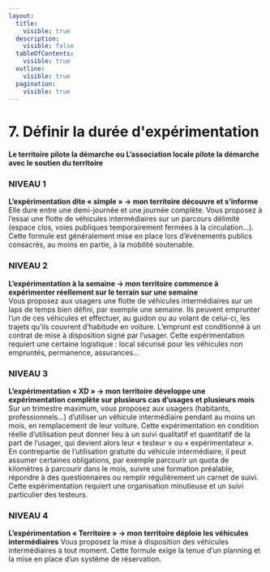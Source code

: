 ```yaml
---
layout:
  title:
    visible: true
  description:
    visible: false
  tableOfContents:
    visible: true
  outline:
    visible: true
  pagination:
    visible: true
---
```


# 7. Définir la durée d'expérimentation

#### Le territoire pilote la démarche ou L’association locale pilote la démarche avec le soutien du territoire

### **NIVEAU 1**

**L’expérimentation dite « simple » → mon territoire découvre et s’informe** \
Elle dure entre une demi-journée et une journée complète. Vous proposez à l’essai une flotte de véhicules intermédiaires sur un parcours délimité (espace clos, voies publiques temporairement fermées à la circulation…). Cette formule est généralement mise en place lors d’événements publics consacrés, au moins en partie, à la mobilité soutenable.

### **NIVEAU 2**

**L’expérimentation à la semaine → mon territoire commence à expérimenter réellement sur le terrain sur une semaine** \
Vous proposez aux usagers une flotte de véhicules intermédiaires sur un laps de temps bien défini, par exemple une semaine. Ils peuvent emprunter l’un de ces véhicules et effectuer, au guidon ou au volant de celui-ci, les trajets qu’ils couvrent d’habitude en voiture. L’emprunt est conditionné à un contrat de mise à disposition signé par l’usager. Cette expérimentation requiert une certaine logistique : local sécurisé pour les véhicules non empruntés, permanence, assurances…

### **NIVEAU 3**

**L’expérimentation « XD » → mon territoire développe une expérimentation complète sur plusieurs cas d’usages et plusieurs mois** \
Sur un trimestre maximum, vous proposez aux usagers (habitants, professionnels…) d’utiliser un véhicule intermédiaire pendant au moins un mois, en remplacement de leur voiture. Cette expérimentation en condition réelle d’utilisation peut donner lieu à un suivi qualitatif et quantitatif de la part de l’usager, qui devient alors leur « testeur » ou « expérimentateur ». En contrepartie de l’utilisation gratuite du véhicule intermédiaire, il peut assumer certaines obligations, par exemple parcourir un quota de kilomètres à parcourir dans le mois, suivre une formation préalable, répondre à des questionnaires ou remplir régulièrement un carnet de suivi. Cette expérimentation requiert une organisation minutieuse et un suivi particulier des testeurs.

### **NIVEAU 4**

**L’expérimentation « Territoire » → mon territoire déploie les véhicules intermédiaires** Vous proposez la mise à disposition des véhicules intermédiaires à tout moment. Cette formule exige la tenue d’un planning et la mise en place d’un système de réservation.
